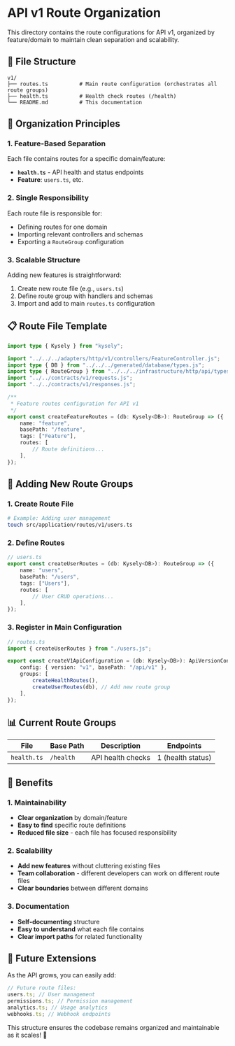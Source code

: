 # API v1 Route Organization

This directory contains the route configurations for API v1, organized by feature/domain to maintain clean separation and scalability.

## 📁 **File Structure**

```
v1/
├── routes.ts          # Main route configuration (orchestrates all route groups)
├── health.ts          # Health check routes (/health)
└── README.md          # This documentation
```

## 🎯 **Organization Principles**

### **1. Feature-Based Separation**

Each file contains routes for a specific domain/feature:

- **`health.ts`** - API health and status endpoints
- **Feature**: `users.ts`, etc.

### **2. Single Responsibility**

Each route file is responsible for:

- Defining routes for one domain
- Importing relevant controllers and schemas
- Exporting a `RouteGroup` configuration

### **3. Scalable Structure**

Adding new features is straightforward:

1. Create new route file (e.g., `users.ts`)
2. Define route group with handlers and schemas
3. Import and add to main `routes.ts` configuration

## 📋 **Route File Template**

```typescript
import type { Kysely } from "kysely";

import "../../../adapters/http/v1/controllers/FeatureController.js";
import type { DB } from "../../../generated/database/types.js";
import type { RouteGroup } from "../../../infrastructure/http/api/types.js";
import "../../contracts/v1/requests.js";
import "../../contracts/v1/responses.js";

/**
 * Feature routes configuration for API v1
 */
export const createFeatureRoutes = (db: Kysely<DB>): RouteGroup => ({
    name: "feature",
    basePath: "/feature",
    tags: ["Feature"],
    routes: [
        // Route definitions...
    ],
});
```

## 🔄 **Adding New Route Groups**

### **1. Create Route File**

```bash
# Example: Adding user management
touch src/application/routes/v1/users.ts
```

### **2. Define Routes**

```typescript
// users.ts
export const createUserRoutes = (db: Kysely<DB>): RouteGroup => ({
    name: "users",
    basePath: "/users",
    tags: ["Users"],
    routes: [
        // User CRUD operations...
    ],
});
```

### **3. Register in Main Configuration**

```typescript
// routes.ts
import { createUserRoutes } from "./users.js";

export const createV1ApiConfiguration = (db: Kysely<DB>): ApiVersionConfiguration => ({
    config: { version: "v1", basePath: "/api/v1" },
    groups: [
        createHealthRoutes(),
        createUserRoutes(db), // Add new route group
    ],
});
```

## 📊 **Current Route Groups**

| File        | Base Path | Description       | Endpoints         |
| ----------- | --------- | ----------------- | ----------------- |
| `health.ts` | `/health` | API health checks | 1 (health status) |

## 🎯 **Benefits**

### **1. Maintainability**

- **Clear organization** by domain/feature
- **Easy to find** specific route definitions
- **Reduced file size** - each file has focused responsibility

### **2. Scalability**

- **Add new features** without cluttering existing files
- **Team collaboration** - different developers can work on different route files
- **Clear boundaries** between different domains

### **3. Documentation**

- **Self-documenting** structure
- **Easy to understand** what each file contains
- **Clear import paths** for related functionality

## 🚀 **Future Extensions**

As the API grows, you can easily add:

```typescript
// Future route files:
users.ts; // User management
permissions.ts; // Permission management
analytics.ts; // Usage analytics
webhooks.ts; // Webhook endpoints
```

This structure ensures the codebase remains organized and maintainable as it scales! 🎉
